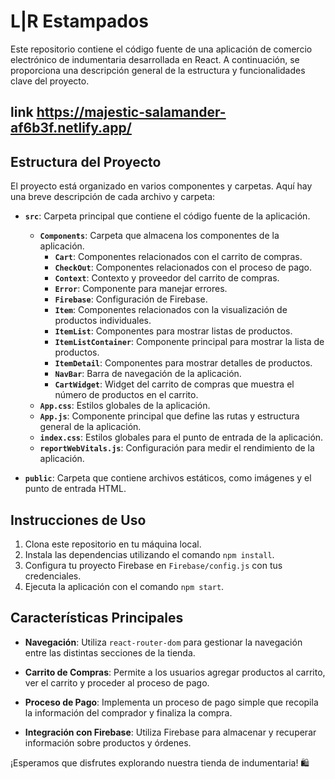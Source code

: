 # L|R Estampados

Este repositorio contiene el código fuente de una aplicación de comercio electrónico de indumentaria desarrollada en React. A continuación, se proporciona una descripción general de la estructura y funcionalidades clave del proyecto.

## link https://majestic-salamander-af6b3f.netlify.app/

## Estructura del Proyecto

El proyecto está organizado en varios componentes y carpetas. Aquí hay una breve descripción de cada archivo y carpeta:

- **`src`**: Carpeta principal que contiene el código fuente de la aplicación.
  - **`Components`**: Carpeta que almacena los componentes de la aplicación.
    - **`Cart`**: Componentes relacionados con el carrito de compras.
    - **`CheckOut`**: Componentes relacionados con el proceso de pago.
    - **`Context`**: Contexto y proveedor del carrito de compras.
    - **`Error`**: Componente para manejar errores.
    - **`Firebase`**: Configuración de Firebase.
    - **`Item`**: Componentes relacionados con la visualización de productos individuales.
    - **`ItemList`**: Componentes para mostrar listas de productos.
    - **`ItemListContainer`**: Componente principal para mostrar la lista de productos.
    - **`ItemDetail`**: Componentes para mostrar detalles de productos.
    - **`NavBar`**: Barra de navegación de la aplicación.
    - **`CartWidget`**: Widget del carrito de compras que muestra el número de productos en el carrito.
  - **`App.css`**: Estilos globales de la aplicación.
  - **`App.js`**: Componente principal que define las rutas y estructura general de la aplicación.
  - **`index.css`**: Estilos globales para el punto de entrada de la aplicación.
  - **`reportWebVitals.js`**: Configuración para medir el rendimiento de la aplicación.

- **`public`**: Carpeta que contiene archivos estáticos, como imágenes y el punto de entrada HTML.

## Instrucciones de Uso

1. Clona este repositorio en tu máquina local.
2. Instala las dependencias utilizando el comando `npm install`.
3. Configura tu proyecto Firebase en `Firebase/config.js` con tus credenciales.
4. Ejecuta la aplicación con el comando `npm start`.

## Características Principales

- **Navegación**: Utiliza `react-router-dom` para gestionar la navegación entre las distintas secciones de la tienda.

- **Carrito de Compras**: Permite a los usuarios agregar productos al carrito, ver el carrito y proceder al proceso de pago.

- **Proceso de Pago**: Implementa un proceso de pago simple que recopila la información del comprador y finaliza la compra.

- **Integración con Firebase**: Utiliza Firebase para almacenar y recuperar información sobre productos y órdenes.

¡Esperamos que disfrutes explorando nuestra tienda de indumentaria! 🛍️
